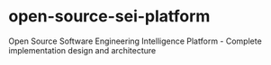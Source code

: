 # open-source-sei-platform
Open Source Software Engineering Intelligence Platform - Complete implementation design and architecture
